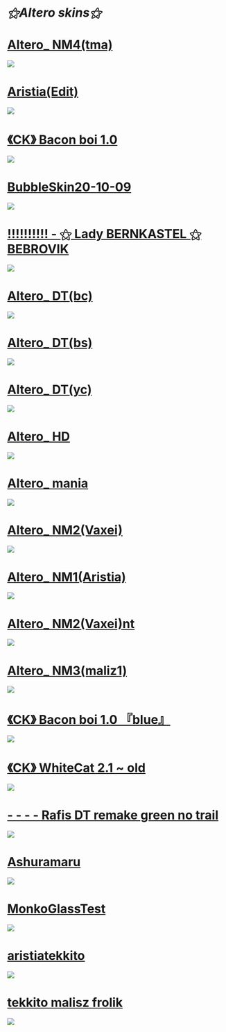 # _⚝*Altero skins*⚝_

# [Altero_ NM4(tma)](https://disk.yandex.ru/d/6V99ng5Sxy1HIQ)
![](https://i.postimg.cc/Nf9kPDLt/screenshot091.jpg)

# [Aristia(Edit)](https://disk.yandex.ru/d/bF9UgjT51WruAg)
![](https://i.postimg.cc/fbt9VLZz/browser-pw29-TM3-X1-T.png)

# [《CK》 Bacon boi 1.0](https://disk.yandex.ru/d/hjfjiNo99COqMA)
![](https://i.postimg.cc/Qd6trZ1t/screenshot079.jpg)

# [BubbleSkin20-10-09](https://disk.yandex.ru/d/r1uaeu88WOR4gg)
![](https://i.postimg.cc/Sx1pk9dL/screenshot077.jpg)

# [!!!!!!!!!! - ⚝ Lady BERNKASTEL ⚝ BEBROVIK](https://disk.yandex.ru/d/hgbnYEsrI6ZZFw)
![](https://i.postimg.cc/vHH6vN2P/screenshot057.jpg)

# [Altero_ DT(bc)](https://disk.yandex.ru/d/GNuLzdGzujhoOA)
![](https://i.postimg.cc/kXGMh3Qp/screenshot058.jpg)

# [Altero_ DT(bs)](https://disk.yandex.ru/d/1MYf5hstXl9-aQ)
![](https://i.postimg.cc/BbXWN3r5/screenshot059.jpg)

# [Altero_ DT(yc)](https://disk.yandex.ru/d/9p7xbTDuvEggww)
![](https://i.postimg.cc/gjw58DhN/screenshot060.jpg)

# [Altero_ HD](https://disk.yandex.ru/d/0m3w2fzplUsn_w)
![](https://i.postimg.cc/W4Hx3CFh/screenshot061.jpg)

# [Altero_ mania](https://disk.yandex.ru/d/ufZ6w16thmvIiw)
![](https://i.postimg.cc/Y21yKh34/screenshot062.jpg)

# [Altero_ NM2(Vaxei)](https://disk.yandex.ru/d/CZBB6hQBx25Xqg)
![](https://i.postimg.cc/7YX44BVT/screenshot065.jpg)

# [Altero_ NM1(Aristia)](https://disk.yandex.ru/d/gRFLN38AE2fv7A)
![](https://i.postimg.cc/qvLLB5Dy/screenshot063.jpg)

# [Altero_ NM2(Vaxei)nt](https://disk.yandex.ru/d/7a2UPIrfTBGuMA)
![](https://i.postimg.cc/fL2d64LT/screenshot064.jpg)

# [Altero_ NM3(maliz1)](https://disk.yandex.ru/d/rsIwRsna5TlFYg)
![](https://i.postimg.cc/FR8yY5QC/screenshot066.jpg)

# [《CK》 Bacon boi 1.0 『blue』](https://disk.yandex.ru/d/kzL8iSul-8sdnA)
![](https://i.postimg.cc/VNwHNtF0/screenshot068.jpg)

# [《CK》 WhiteCat 2.1 ~ old](https://disk.yandex.ru/d/UaRWHiAoNSdD9Q)
![](https://i.postimg.cc/4Nh8bPLh/screenshot069.jpg)

# [- - - - Rafis DT remake green no trail](https://disk.yandex.ru/d/hN4Bn4u_7Bx_JA)
![](https://i.postimg.cc/cLSVvPxJ/screenshot070.jpg)

# [Ashuramaru](https://disk.yandex.ru/d/S5nqRsaabpzrmg)
![](https://i.postimg.cc/ZKdSBr6w/screenshot072.jpg)

# [MonkoGlassTest](https://disk.yandex.ru/d/8K_GaGhLDABjzw)
![](https://i.postimg.cc/R0j8zYD9/screenshot073.jpg)

# [aristiatekkito](https://disk.yandex.ru/d/mR8MyZ0cKOXzhg)
![](https://i.postimg.cc/tTQrcxs4/screenshot071.jpg)

# [tekkito malisz frolik](https://disk.yandex.ru/d/VeXIaLPwcIOvNw)
![](https://i.postimg.cc/fRSfhbnt/screenshot074.jpg)
